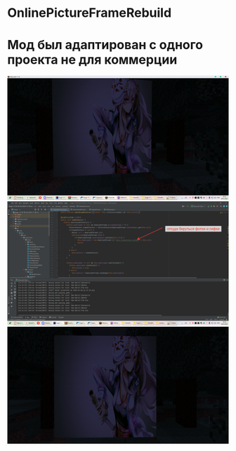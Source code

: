 # OnlinePictureFrameRebuild
# Мод был адаптирован с одного проекта не для коммерции  
![alt text](/2022-01-06_16-13-22.png)
![alt text](/2022-01-06_16-14-46.png)
![alt text](/2022-01-06_16.13.39.png)
